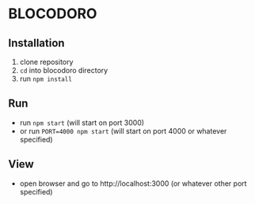 # BLOCODORO

## Installation

1. clone repository
2. `cd` into blocodoro directory
3. run `npm install`

## Run

- run `npm start` (will start on port 3000)
- or run `PORT=4000 npm start` (will start on port 4000 or whatever specified)

## View
- open browser and go to http://localhost:3000 (or whatever other port specified)